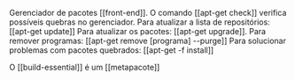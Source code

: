 Gerenciador de pacotes [[front-end]]. 
O comando [[apt-get check]] verifica possíveis quebras no gerenciador. 
Para atualizar a lista de repositórios: [[apt-get update]]
Para atualizar os pacotes: [[apt-get upgrade]].
Para remover programas: [[apt-get remove [programa] --purge]]
Para solucionar problemas com pacotes quebrados: [[apt-get -f install]] 



O [[build-essential]] é um [[metapacote]]


